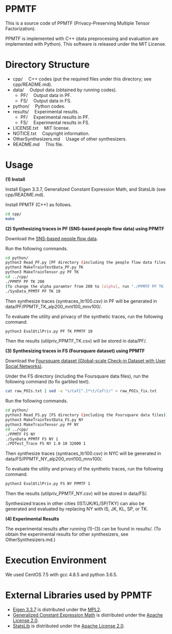 # PPMTF
This is a source code of PPMTF (Privacy-Preserving Multiple Tensor Factorization).

PPMTF is implemented with C++ (data preprocessing and evaluation are implemented with Python). This software is released under the MIT License.

# Directory Structure
- cpp/			&emsp;C++ codes (put the required files under this directory; see cpp/README.md).
- data/			&emsp;Output data (obtained by running codes).
  - PF/			&emsp;Output data in PF.
  - FS/			&emsp;Output data in FS.
- python/		&emsp;Python codes.
- results/		&emsp;Experimental results.
  - PF/			&emsp;Experimental results in PF.
  - FS/			&emsp;Experimental results in FS.
- LICENSE.txt		&emsp;MIT license.
- NOTICE.txt		&emsp;Copyright information.
- OtherSynthesizers.md	&emsp;Usage of other synthesizers.
- README.md		&emsp;This file.

# Usage

**(1) Install**

Install Eigen 3.3.7, Generalized Constant Expression Math, and StatsLib (see cpp/README.md).

Install PPMTF (C++) as follows.
```bash
cd cpp/
make
```

**(2) Synthesizing traces in PF (SNS-based people flow data) using PPMTF**

Download the [SNS-based people flow data](https://nightley.jp/archives/1954/).

Run the following commands.

```bash
cd python/
python3 Read_PF.py [PF directory (including the people flow data files in Tokyo)] TK
python3 MakeTrainTestData_PF.py TK
python3 MakeTrainTensor.py PF TK
cd ../cpp/
./PPMTF PF TK 200
(To change the alpha paramter from 200 to [alpha], run "./PPMTF PF TK [alpha]".)
./SynData_PPMTF PF TK 10
```

Then synthesize traces (syntraces_Itr100.csv) in PF will be generated in data/PF/PPMTF_TK_alp200_mnt100_mnv100/.

To evaluate the utility and privacy of the synthetic traces, run the following command.

```bash
python3 EvalUtilPriv.py PF TK PPMTF 10
```

Then the results (utilpriv_PPMTF_TK.csv) will be stored in data/PF/.

**(3) Synthesizing traces in FS (Foursquare dataset) using PPMTF**

Download the [Foursquare dataset (Global-scale Check-in Dataset with User Social Networks)](https://sites.google.com/site/yangdingqi/home/foursquare-dataset).

Under the FS directory (including the Foursquare data files), run the following command (to fix garbled text).

```bash
cat raw_POIs.txt | sed -e "s/Caf[^.]*\t/Caf\t/" > raw_POIs_fix.txt
```

Run the following commands.

```bash
cd python/
python3 Read_FS.py [FS directory (including the Foursquare data files)] NY
python3 MakeTrainTestData_FS.py NY
python3 MakeTrainTensor.py PF NY
cd ../cpp/
./PPMTF FS NY
./SynData_PPMTF FS NY 1
./PDTest_Trace FS NY 1.0 10 32000 1
```

Then synthesize traces (syntraces_Itr100.csv) in NYC will be generated in data/FS/PPMTF_NY_alp200_mnt100_mnv100/.

To evaluate the utility and privacy of the synthetic traces, run the following command.

```bash
python3 EvalUtilPriv.py FS NY PPMTF 1
```

Then the results (utilpriv_PPMTF_NY.csv) will be stored in data/FS/.

Synthesized traces in other cities (IST/JK/KL/SP/TKY) can also be generated and evaluated by replacing NY with IS, JK, KL, SP, or TK.

**(4) Experimental Results**

The experimental results after running (1)-(3) can be found in results/.
(To obtain the experimental results for other synthesizers, see OtherSynthesizers.md.)

# Execution Environment
We used CentOS 7.5 with gcc 4.8.5 and python 3.6.5. 

# External Libraries used by PPMTF
- [Eigen 3.3.7](http://eigen.tuxfamily.org/index.php?title=Main_Page) is distributed under the [MPL2](https://www.mozilla.org/en-US/MPL/2.0/).
- [Generalized Constant Expression Math](https://www.kthohr.com/gcem.html) is distributed under the [Apache License 2.0](https://github.com/kthohr/stats/blob/master/LICENSE).
- [StatsLib](https://www.kthohr.com/statslib.html) is distributed under the [Apache License 2.0](https://github.com/kthohr/stats/blob/master/LICENSE).
